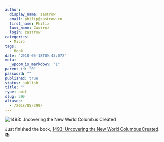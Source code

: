 ```yaml
---
author:
  display_name: zastrow
  email: philip@zastrow.co
  first_name: Philip
  last_name: Zastrow
  login: zastrow
categories:
  - Micro
tags:
  - Book
date: "2018-05-18T09:43:07Z"
meta:
  _wpcom_is_markdown: "1"
parent_id: "0"
password: ""
published: true
status: publish
title: ""
type: post
slug: 399
aliases:
  - /2018/05/399/
---
```

<p><img src="https://i.gr-assets.com/images/S/compressed.photo.goodreads.com/books/1312877743l/12338050.jpg" alt="1493: Uncovering the New World Columbus Created" /></p>

<p>Just finished the book, <a href="https://www.goodreads.com/review/show/2378755317?utm_medium=api&amp;utm_source=rss">1493: Uncovering the New World Columbus Created</a>. 📚</p>
